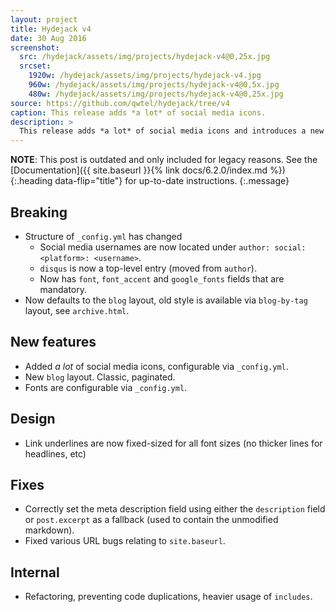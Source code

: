 ```yaml
---
layout: project
title: Hydejack v4
date: 30 Aug 2016
screenshot:
  src: /hydejack/assets/img/projects/hydejack-v4@0,25x.jpg
  srcset:
    1920w: /hydejack/assets/img/projects/hydejack-v4.jpg
    960w: /hydejack/assets/img/projects/hydejack-v4@0,5x.jpg
    480w: /hydejack/assets/img/projects/hydejack-v4@0,25x.jpg
source: https://github.com/qwtel/hydejack/tree/v4
caption: This release adds *a lot* of social media icons.
description: >
  This release adds *a lot* of social media icons and introduces a new default layout. It also breaks things, hence a new major release number.
---
```


**NOTE**: This post is outdated and only included for legacy reasons.
See the [Documentation]({{ site.baseurl }}{% link docs/6.2.0/index.md %}){:.heading data-flip="title"} for up-to-date instructions.
{:.message}

## Breaking
* Structure of `_config.yml` has changed
  * Social media usernames are now located under `author: social: <platform>: <username>`.
  * `disqus` is now a top-level entry (moved from `author`).
  * Now has `font`, `font_accent` and `google_fonts` fields that are mandatory.
* Now defaults to the `blog` layout, old style is available via `blog-by-tag` layout, see `archive.html`.

## New features
* Added *a lot* of social media icons, configurable via `_config.yml`.
* New `blog` layout. Classic, paginated.
* Fonts are configurable via `_config.yml`.

## Design
* Link underlines are now fixed-sized for all font sizes (no thicker lines for headlines, etc)

## Fixes
* Correctly set the meta description field using either the `description` field or `post.excerpt` as a fallback (used to contain the unmodified markdown).
* Fixed various URL bugs relating to `site.baseurl`.

## Internal
* Refactoring, preventing code duplications, heavier usage of `includes`.
